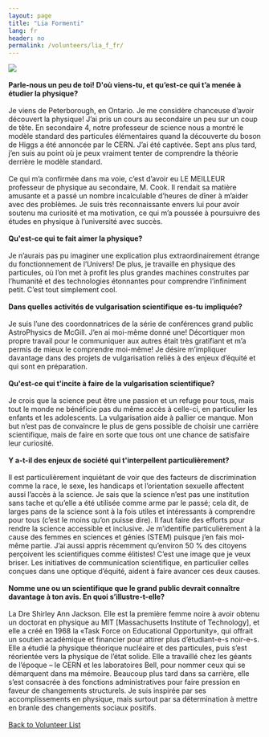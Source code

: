 ```yaml
---
layout: page
title: "Lia Formenti"
lang: fr
header: no
permalink: /volunteers/lia_f_fr/
---
```

<img src="http://www.physics.mcgill.ca/~outreach/team/liaformenti.jpeg" />
<br><br>
<b>Parle-nous un peu de toi! D'où viens-tu, et qu’est-ce qui t’a menée à étudier la physique?</b>
<br><br>
Je viens de Peterborough, en Ontario. Je me considère chanceuse d’avoir découvert la physique! J’ai pris un cours au secondaire un peu sur un coup de tête. En secondaire 4, notre professeur de science nous a montré le modèle standard des particules élémentaires quand la découverte du boson de Higgs a été annoncée par le CERN. J’ai été captivée. Sept ans plus tard, j’en suis au point où je peux vraiment tenter de comprendre la théorie derrière le modèle standard.
<br><br>
Ce qui m’a confirmée dans ma voie, c’est d’avoir eu LE MEILLEUR professeur de physique au secondaire, M. Cook. Il rendait sa matière amusante et a passé un nombre incalculable d’heures de dîner à m’aider avec des problèmes. Je suis très reconnaissante envers lui pour avoir soutenu ma curiosité et ma motivation, ce qui m’a poussée à poursuivre des études en physique à l’université avec succès.
<br><br>
<b>Qu'est-ce qui te fait aimer la physique?</b>
<br><br>
Je n’aurais pas pu imaginer une explication plus extraordinairement étrange du fonctionnement de l’Univers! De plus, je travaille en physique des particules, où l’on met à profit les plus grandes machines construites par l’humanité et des technologies étonnantes pour comprendre l’infiniment petit. C’est tout simplement cool.
<br><br>
<b>Dans quelles activités de vulgarisation scientifique es-tu impliquée?</b>
<br><br>
Je suis l’une des coordonnatrices de la série de conférences grand public AstroPhysics de McGill. J’en ai moi-même donné une! Décortiquer mon propre travail pour le communiquer aux autres était très gratifiant et m’a permis de mieux le comprendre moi-même! Je désire m’impliquer davantage dans des projets de vulgarisation reliés à des enjeux d’équité et qui sont en préparation.
<br><br>
<b>Qu'est-ce qui t'incite à faire de la vulgarisation scientifique?</b>
<br><br>
Je crois que la science peut être une passion et un refuge pour tous, mais tout le monde ne bénéficie pas du même accès à celle-ci, en particulier les enfants et les adolescents. La vulgarisation aide à pallier ce manque. Mon but n’est pas de convaincre le plus de gens possible de choisir une carrière scientifique, mais de faire en sorte que tous ont une chance de satisfaire leur curiosité.
<br><br>
<b>Y a-t-il des enjeux de société qui t'interpellent particulièrement?</b>
<br><br>
Il est particulièrement inquiétant de voir que des facteurs de discrimination comme la race, le sexe, les handicaps et l’orientation sexuelle affectent aussi l’accès à la science. Je sais que la science n’est pas une institution sans tache et qu’elle a été utilisée comme arme par le passé; cela dit, de larges pans de la science sont à la fois utiles et
intéressants à comprendre pour tous (c’est le moins qu’on puisse dire). Il faut faire des efforts pour rendre la science accessible et inclusive. Je m’identifie particulièrement à la cause des femmes en sciences et génies (STEM) puisque j’en fais moi-même partie. J’ai aussi appris récemment qu’environ 50 % des citoyens perçoivent les scientifiques comme élitistes! C’est une image que je veux briser. Les initiatives de communication scientifique, en particulier celles conçues dans une optique d’équité, aident à faire avancer ces deux causes.
<br><br>
<b>Nomme une ou un scientifique que le grand public devrait connaître davantage à ton avis. En quoi s’illustre-t-elle?</b>
<br><br>
La Dre Shirley Ann Jackson. Elle est la première femme noire à avoir obtenu un doctorat en physique au MIT [Massachusetts Institute of Technology], et elle a créé en 1968 la «Task Force on Educational Opportunity», qui offrait un soutien académique et financier pour attirer plus d’étudiant-e-s noir-e-s. Elle a étudié la physique théorique nucléaire et des particules, puis s’est réorientée vers la physique de l’état solide. Elle a travaillé chez les géants de l’époque – le CERN et les laboratoires Bell, pour nommer ceux qui se démarquent dans ma mémoire. Beaucoup plus tard dans sa carrière, elle s’est consacrée à des fonctions administratives pour faire pression en faveur de changements structurels. Je suis inspirée par ses accomplissements en physique, mais surtout par sa détermination à mettre en branle des changements sociaux positifs.
<br><br>
<a href="/volunteers/">Back to Volunteer List</a>
